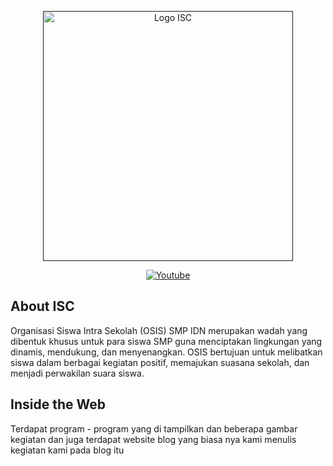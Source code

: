 <p align="center"><a href="" target="_blank"><img src="https://cdn.hashnode.com/res/hashnode/image/upload/v1708831931658/lHYr-gMBW.png" width="400" alt="Logo ISC"></a></p>

<p align="center">
<a href="https://www.youtube.com/channel/UChNFVsyxWIziZnyQyiSnIUg"><img src="https://img.shields.io/packagist/dt/laravel/framework" alt="Youtube"></a>
</p>

## About ISC

Organisasi Siswa Intra Sekolah (OSIS) SMP IDN merupakan wadah yang dibentuk khusus untuk para siswa SMP guna menciptakan lingkungan yang dinamis, mendukung, dan menyenangkan. OSIS bertujuan untuk melibatkan siswa dalam berbagai kegiatan positif, memajukan suasana sekolah, dan menjadi perwakilan suara siswa.

## Inside the Web

Terdapat program - program yang di tampilkan dan beberapa gambar kegiatan dan juga terdapat website blog yang biasa nya kami menulis kegiatan kami pada blog itu


